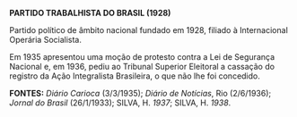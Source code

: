 **PARTIDO TRABALHISTA DO BRASIL (1928)**

Partido político de âmbito nacional fundado em 1928, filiado à
Internacional Operária Socialista.

Em 1935 apresentou uma moção de protesto contra a Lei de Segurança
Nacional e, em 1936, pediu ao Tribunal Superior Eleitoral a cassação do
registro da Ação Integralista Brasileira, o que não lhe foi concedido.

**FONTES:** *Diário Carioca* (3/3/1935); *Diário de Notícias*, Rio
(2/6/1936); *Jornal do Brasil* (26/1/1933); SILVA, H. *1937*; SILVA, H.
*1938*.
